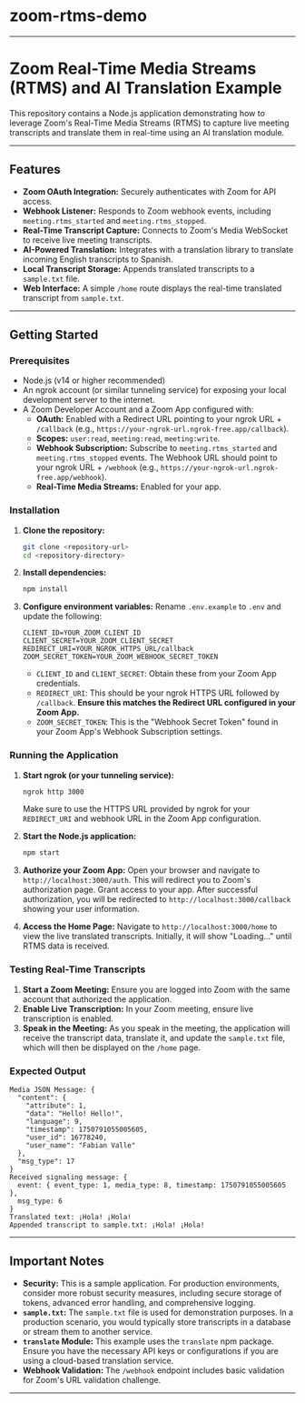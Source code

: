 # zoom-rtms-demo

---

# Zoom Real-Time Media Streams (RTMS) and AI Translation Example

This repository contains a Node.js application demonstrating how to leverage Zoom's Real-Time Media Streams (RTMS) to capture live meeting transcripts and translate them in real-time using an AI translation module.

-----

## Features

  * **Zoom OAuth Integration:** Securely authenticates with Zoom for API access.
  * **Webhook Listener:** Responds to Zoom webhook events, including `meeting.rtms_started` and `meeting.rtms_stopped`.
  * **Real-Time Transcript Capture:** Connects to Zoom's Media WebSocket to receive live meeting transcripts.
  * **AI-Powered Translation:** Integrates with a translation library to translate incoming English transcripts to Spanish.
  * **Local Transcript Storage:** Appends translated transcripts to a `sample.txt` file.
  * **Web Interface:** A simple `/home` route displays the real-time translated transcript from `sample.txt`.

-----

## Getting Started

### Prerequisites

  * Node.js (v14 or higher recommended)
  * An ngrok account (or similar tunneling service) for exposing your local development server to the internet.
  * A Zoom Developer Account and a Zoom App configured with:
      * **OAuth:** Enabled with a Redirect URL pointing to your ngrok URL + `/callback` (e.g., `https://your-ngrok-url.ngrok-free.app/callback`).
      * **Scopes:** `user:read`, `meeting:read`, `meeting:write`.
      * **Webhook Subscription:** Subscribe to `meeting.rtms_started` and `meeting.rtms_stopped` events. The Webhook URL should point to your ngrok URL + `/webhook` (e.g., `https://your-ngrok-url.ngrok-free.app/webhook`).
      * **Real-Time Media Streams:** Enabled for your app.

### Installation

1.  **Clone the repository:**

    ```bash
    git clone <repository-url>
    cd <repository-directory>
    ```

2.  **Install dependencies:**

    ```bash
    npm install
    ```

3.  **Configure environment variables:**
    Rename `.env.example` to `.env` and update the following:

    ```
    CLIENT_ID=YOUR_ZOOM_CLIENT_ID
    CLIENT_SECRET=YOUR_ZOOM_CLIENT_SECRET
    REDIRECT_URI=YOUR_NGROK_HTTPS_URL/callback
    ZOOM_SECRET_TOKEN=YOUR_ZOOM_WEBHOOK_SECRET_TOKEN
    ```

      * `CLIENT_ID` and `CLIENT_SECRET`: Obtain these from your Zoom App credentials.
      * `REDIRECT_URI`: This should be your ngrok HTTPS URL followed by `/callback`. **Ensure this matches the Redirect URL configured in your Zoom App.**
      * `ZOOM_SECRET_TOKEN`: This is the "Webhook Secret Token" found in your Zoom App's Webhook Subscription settings.

### Running the Application

1.  **Start ngrok (or your tunneling service):**

    ```bash
    ngrok http 3000
    ```

    Make sure to use the HTTPS URL provided by ngrok for your `REDIRECT_URI` and webhook URL in the Zoom App configuration.

2.  **Start the Node.js application:**

    ```bash
    npm start
    ```

3.  **Authorize your Zoom App:**
    Open your browser and navigate to `http://localhost:3000/auth`. This will redirect you to Zoom's authorization page. Grant access to your app. After successful authorization, you will be redirected to `http://localhost:3000/callback` showing your user information.

4.  **Access the Home Page:**
    Navigate to `http://localhost:3000/home` to view the live translated transcripts. Initially, it will show "Loading..." until RTMS data is received.

### Testing Real-Time Transcripts

1.  **Start a Zoom Meeting:** Ensure you are logged into Zoom with the same account that authorized the application.
2.  **Enable Live Transcription:** In your Zoom meeting, ensure live transcription is enabled.
3.  **Speak in the Meeting:** As you speak in the meeting, the application will receive the transcript data, translate it, and update the `sample.txt` file, which will then be displayed on the `/home` page.

### Expected Output

```
Media JSON Message: {
  "content": {
    "attribute": 1,
    "data": "Hello! Hello!",
    "language": 9,
    "timestamp": 1750791055005605,
    "user_id": 16778240,
    "user_name": "Fabian Valle"
  },
  "msg_type": 17
}
Received signaling message: {
  event: { event_type: 1, media_type: 8, timestamp: 1750791055005605 },
  msg_type: 6
}
Translated text: ¡Hola! ¡Hola!
Appended transcript to sample.txt: ¡Hola! ¡Hola!

```

-----

## Important Notes

  * **Security:** This is a sample application. For production environments, consider more robust security measures, including secure storage of tokens, advanced error handling, and comprehensive logging.
  * **`sample.txt`:** The `sample.txt` file is used for demonstration purposes. In a production scenario, you would typically store transcripts in a database or stream them to another service.
  * **`translate` Module:** This example uses the `translate` npm package. Ensure you have the necessary API keys or configurations if you are using a cloud-based translation service.
  * **Webhook Validation:** The `/webhook` endpoint includes basic validation for Zoom's URL validation challenge.

-----
